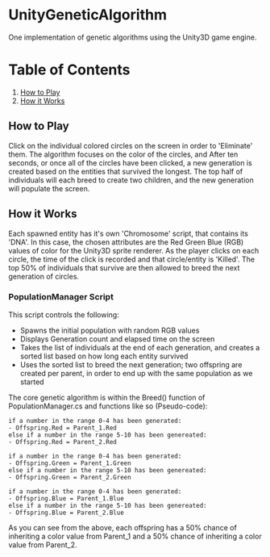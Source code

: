 # UnityGeneticAlgorithm
One implementation of genetic algorithms using the Unity3D game engine.

# Table of Contents
1. [How to Play](#how-to-play)
2. [How it Works](#how-it-works)

## How to Play
Click on the individual colored circles on the screen in order to 'Eliminate' them. The algorithm focuses on the color of the circles, and After ten seconds, or once all of the circles have been clicked, a new generation is created based on the entities that survived the longest. The top half of individuals will each breed to create two children, and the new generation will populate the screen.

## How it Works
Each spawned entity has it's own 'Chromosome' script, that contains its 'DNA'. In this case, the chosen attributes are the Red Green Blue (RGB) values of color for the Unity3D sprite renderer. As the player clicks on each circle, the time of the click is recorded and that circle/entity is 'Killed'. The top 50% of individuals that survive are then allowed to breed the next generation of circles.

### PopulationManager Script
This script controls the following:
- Spawns the initial population with random RGB values
- Displays Generation count and elapsed time on the screen
- Takes the list of individuals at the end of each generation, and creates a sorted list based on how long each entity survived
- Uses the sorted list to breed the next generation; two offspring are created per parent, in order to end up with the same population as we started

The core genetic algorithm is within the Breed() function of PopulationManager.cs and functions like so (Pseudo-code):

```
if a number in the range 0-4 has been generated:
- Offspring.Red = Parent_1.Red
else if a number in the range 5-10 has been genereated:
- Offspring.Red = Parent_2.Red

if a number in the range 0-4 has been generated:
- Offspring.Green = Parent_1.Green
else if a number in the range 5-10 has been genereated:
- Offspring.Green = Parent_2.Green

if a number in the range 0-4 has been generated:
- Offspring.Blue = Parent_1.Blue
else if a number in the range 5-10 has been genereated:
- Offspring.Blue = Parent_2.Blue
```

As you can see from the above, each offspring has a 50% chance of inheriting a color value from Parent_1 and a 50% chance of inheriting a color value from Parent_2.
